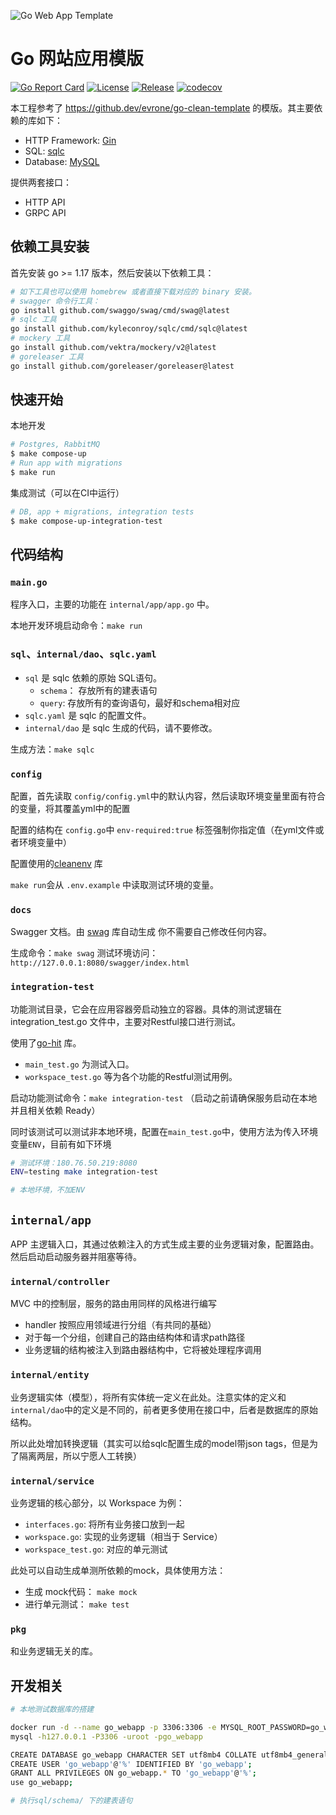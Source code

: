 ![Go Web App Template](docs/img/logo.svg)

# Go 网站应用模版

[![Go Report Card](https://goreportcard.com/badge/github.com/ninehills/go-webapp-template)](https://goreportcard.com/report/github.com/ninehills/go-webapp-template)
[![License](https://img.shields.io/github/license/evrone/go-clean-template.svg)](https://github.com/ninehills/go-webapp-template/blob/master/LICENSE)
[![Release](https://img.shields.io/github/v/release/evrone/go-clean-template.svg)](https://github.com/ninehills/go-webapp-template/releases/)
[![codecov](https://codecov.io/gh/evrone/go-clean-template/branch/master/graph/badge.svg?token=XE3E0X3EVQ)](https://codecov.io/gh/evrone/go-clean-template)

本工程参考了 <https://github.dev/evrone/go-clean-template> 的模版。其主要依赖的库如下：

- HTTP Framework: [Gin](https://github.com/gin-gonic/gin)
- SQL: [sqlc](https://sqlc.dev/)
- Database: [MySQL](https://github.com/go-sql-driver/mysql)

提供两套接口：

- HTTP API
- GRPC API

## 依赖工具安装

首先安装 go >= 1.17 版本，然后安装以下依赖工具：

```bash
# 如下工具也可以使用 homebrew 或者直接下载对应的 binary 安装。
# swagger 命令行工具：
go install github.com/swaggo/swag/cmd/swag@latest
# sqlc 工具
go install github.com/kyleconroy/sqlc/cmd/sqlc@latest
# mockery 工具
go install github.com/vektra/mockery/v2@latest
# goreleaser 工具
go install github.com/goreleaser/goreleaser@latest
```

## 快速开始


本地开发
```sh
# Postgres, RabbitMQ
$ make compose-up
# Run app with migrations
$ make run
```

集成测试（可以在CI中运行）
```sh
# DB, app + migrations, integration tests
$ make compose-up-integration-test
```



## 代码结构

### `main.go`

程序入口，主要的功能在 `internal/app/app.go` 中。

本地开发环境启动命令：`make run`

### `sql`、`internal/dao`、`sqlc.yaml`

- `sql` 是 sqlc 依赖的原始 SQL语句。
    - `schema`： 存放所有的建表语句
    - `query`: 存放所有的查询语句，最好和schema相对应
- `sqlc.yaml` 是 sqlc 的配置文件。
- `internal/dao` 是 sqlc 生成的代码，请不要修改。

生成方法：`make sqlc`

### `config`

配置，首先读取 `config/config.yml`中的默认内容，然后读取环境变量里面有符合的变量，将其覆盖yml中的配置

配置的结构在 `config.go`中
`env-required:true` 标签强制你指定值（在yml文件或者环境变量中）

配置使用的[cleanenv](https://github.com/ilyakaznacheev/cleanenv) 库

`make run`会从 `.env.example` 中读取测试环境的变量。

### `docs`

Swagger 文档。由  [swag](https://github.com/swaggo/swag) 库自动生成
你不需要自己修改任何内容。

生成命令：`make swag`
测试环境访问：`http://127.0.0.1:8080/swagger/index.html`

### `integration-test`

功能测试目录，它会在应用容器旁启动独立的容器。具体的测试逻辑在 integration_test.go 文件中，主要对Restful接口进行测试。

使用了[go-hit](https://github.com/Eun/go-hit) 库。

- `main_test.go` 为测试入口。
- `workspace_test.go` 等为各个功能的Restful测试用例。

启动功能测试命令：`make integration-test` （启动之前请确保服务启动在本地并且相关依赖 Ready）

同时该测试可以测试非本地环境，配置在`main_test.go`中，使用方法为传入环境变量`ENV`，目前有如下环境

```bash
# 测试环境：180.76.50.219:8080
ENV=testing make integration-test

# 本地环境，不加ENV
```

## `internal/app`

APP 主逻辑入口，其通过依赖注入的方式生成主要的业务逻辑对象，配置路由。
然后启动启动服务器并阻塞等待。

### `internal/controller`

MVC 中的控制层，服务的路由用同样的风格进行编写

- handler 按照应用领域进行分组（有共同的基础）
- 对于每一个分组，创建自己的路由结构体和请求path路径
- 业务逻辑的结构被注入到路由器结构中，它将被处理程序调用

### `internal/entity`

业务逻辑实体（模型），将所有实体统一定义在此处。注意实体的定义和`internal/dao`中的定义是不同的，前者更多使用在接口中，后者是数据库的原始结构。

所以此处增加转换逻辑（其实可以给sqlc配置生成的model带json tags，但是为了隔离两层，所以宁愿人工转换）

### `internal/service`

业务逻辑的核心部分，以 Workspace 为例：

- `interfaces.go`: 将所有业务接口放到一起
- `workspace.go`: 实现的业务逻辑（相当于 Service）
- `workspace_test.go`: 对应的单元测试

此处可以自动生成单测所依赖的mock，具体使用方法：

- 生成 mock代码： `make mock`
- 进行单元测试： `make test`

### `pkg`

和业务逻辑无关的库。

## 开发相关

```bash
# 本地测试数据库的搭建

docker run -d --name go_webapp -p 3306:3306 -e MYSQL_ROOT_PASSWORD=go_webapp mysql:5.7
mysql -h127.0.0.1 -P3306 -uroot -pgo_webapp

CREATE DATABASE go_webapp CHARACTER SET utf8mb4 COLLATE utf8mb4_general_ci;
CREATE USER 'go_webapp'@'%' IDENTIFIED BY 'go_webapp';
GRANT ALL PRIVILEGES ON go_webapp.* TO 'go_webapp'@'%';
use go_webapp;

# 执行sql/schema/ 下的建表语句

```